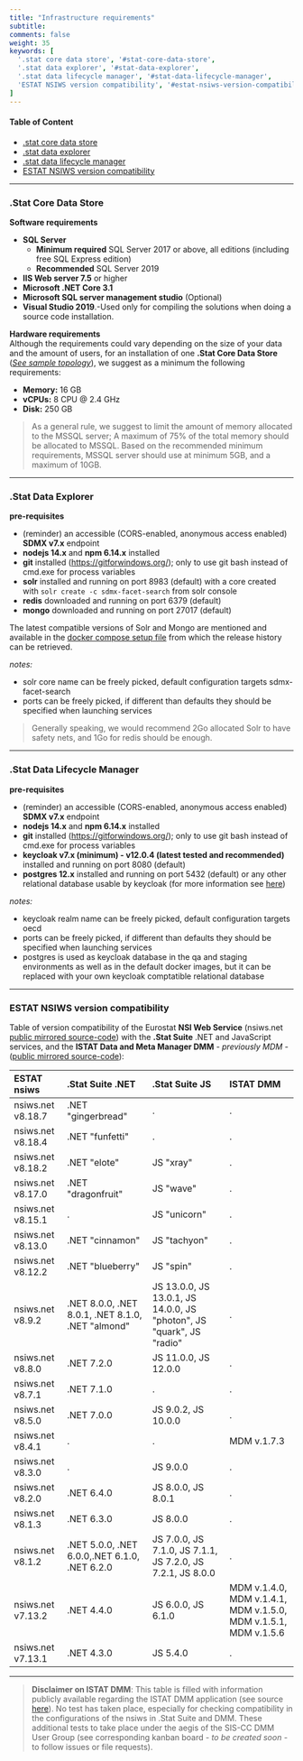 ```yaml
---
title: "Infrastructure requirements"
subtitle: 
comments: false
weight: 35
keywords: [
  '.stat core data store', '#stat-core-data-store',
  '.stat data explorer', '#stat-data-explorer',
  '.stat data lifecycle manager', '#stat-data-lifecycle-manager',
  'ESTAT NSIWS version compatibility', '#estat-nsiws-version-compatibility',
]
---
```

<!-- This page (or a sub-page or sub-section of this page) of the documentation is referenced as an external resource in the .Stat Academy:
* https://academy.siscc.org/installing-dotstat-suite/
Any change affecting its URL must be communicated to the .Stat Academy content admin in advance. -->

#### Table of Content
- [.stat core data store](#stat-core-data-store)
- [.stat data explorer](#stat-data-explorer)
- [.stat data lifecycle manager](#stat-data-lifecycle-manager)
- [ESTAT NSIWS version compatibility](#estat-nsiws-version-compatibility)

---

### .Stat Core Data Store
**Software requirements**

- **SQL Server** 
   - **Minimum required** SQL Server 2017 or above, all editions (including free SQL Express edition)
   - **Recommended** SQL Server 2019
- **IIS Web server 7\.5** or higher
- **Microsoft .NET Core 3\.1**
- **Microsoft SQL server management studio** (Optional)
- **Visual Studio 2019**.-Used only for compiling the solutions when doing a source code installation.

**Hardware requirements**  
Although the requirements could vary depending on the size of your data and the amount of users, for an installation of one **.Stat Core Data Store** (*[See sample topology](https://sis-cc.gitlab.io/dotstatsuite-documentation/install-source-code/source-code/#example-of-topologies)*), we suggest as a minimum the following requirements:  

- **Memory:** 16 GB
- **vCPUs:** 8 CPU @ 2.4 GHz
- **Disk:** 250 GB         

> As a general rule, we suggest to limit the amount of memory allocated to the MSSQL server; A maximum of 75% of the total memory should be allocated to MSSQL.
> Based on the recommended minimum requirements, MSSQL server should use at minimum 5GB, and a maximum of 10GB.

---

### .Stat Data Explorer
**pre-requisites**  

- (reminder) an accessible (CORS-enabled, anonymous access enabled) **SDMX v7.x** endpoint
- **nodejs 14.x** and **npm 6.14.x** installed
- **git** installed (https://gitforwindows.org/); only to use git bash instead of cmd.exe for process variables
- **solr** installed and running on port 8983 (default) with a core created with `solr create -c sdmx-facet-search` from solr console
- **redis** downloaded and running on port 6379 (default)
- **mongo** downloaded and running on port 27017 (default)

The latest compatible versions of Solr and Mongo are mentioned and available in the [docker compose setup file](https://gitlab.com/sis-cc/.stat-suite/dotstatsuite-docker-compose/-/blob/master/demo/docker-compose-demo-js.yml?ref_type=heads) from which the release history can be retrieved.

*notes:*  
- solr core name can be freely picked, default configuration targets sdmx-facet-search
- ports can be freely picked, if different than defaults they should be specified when launching services

> Generally speaking, we would recommend 2Go allocated Solr to have safety nets, and 1Go for redis should be enough.

---

### .Stat Data Lifecycle Manager
**pre-requisites**

- (reminder) an accessible (CORS-enabled, anonymous access enabled) **SDMX v7.x** endpoint
- **nodejs 14.x** and **npm 6.14.x** installed
- **git** installed (https://gitforwindows.org/); only to use git bash instead of cmd.exe for process variables
- **keycloak v7.x (minimum) - v12.0.4 (latest tested and recommended)** installed and running on port 8080 (default)
- **postgres 12.x** installed and running on port 5432 (default) or any other relational database usable by keycloak (for more information see [here](https://www.keycloak.org/docs/4.8/server_installation/#_database))

*notes:*

- keycloak realm name can be freely picked, default configuration targets oecd
- ports can be freely picked, if different than defaults they should be specified when launching services
- postgres is used as keycloak database in the qa and staging environments as well as in the default docker images, but it can be replaced with your own keycloak comptatible relational database

---

### ESTAT NSIWS version compatibility
Table of version compatibility of the Eurostat **NSI Web Service** (nsiws.net [public mirrored source-code](https://gitlab.com/sis-cc/eurostat-sdmx-ri/nsiws.net.mirrored)) with the **.Stat Suite** .NET and JavaScript services, and the **ISTAT Data and Meta Manager DMM** *- previously MDM -* ([public mirrored source-code](https://gitlab.com/sis-cc/istat-dmm)):

| ESTAT nsiws | .Stat Suite .NET | .Stat Suite JS | ISTAT DMM | 
|:-------------|:-------------|:-------------|:-------------|
| nsiws.net v8.18.7 | .NET "gingerbread" | . | . |
| nsiws.net v8.18.4 | .NET "funfetti" | . | . |
| nsiws.net v8.18.2 | .NET "elote" | JS "xray" | . |
| nsiws.net v8.17.0 | .NET "dragonfruit" | JS "wave" | . |
| nsiws.net v8.15.1 | . | JS "unicorn" | . |
| nsiws.net v8.13.0 | .NET "cinnamon" | JS "tachyon" | . |
| nsiws.net v8.12.2 | .NET "blueberry" | JS "spin" | . |
| nsiws.net v8.9.2 | .NET 8.0.0, .NET 8.0.1, .NET 8.1.0, .NET "almond" | JS 13.0.0, JS 13.0.1, JS 14.0.0, JS "photon", JS "quark", JS "radio" | . |
| nsiws.net v8.8.0 | .NET 7.2.0 | JS 11.0.0, JS 12.0.0 | . |
| nsiws.net v8.7.1 | .NET 7.1.0 | . | . |
| nsiws.net v8.5.0 | .NET 7.0.0 | JS 9.0.2, JS 10.0.0 | . |
| nsiws.net v8.4.1 | . | . | MDM v.1.7.3 |
| nsiws.net v8.3.0 | . | JS 9.0.0 | . |
| nsiws.net v8.2.0 | .NET 6.4.0 | JS 8.0.0, JS 8.0.1 | . |
| nsiws.net v8.1.3 | .NET 6.3.0 | JS 8.0.0 | . |
| nsiws.net v8.1.2 | .NET 5.0.0, .NET 6.0.0,.NET 6.1.0, .NET 6.2.0 | JS 7.0.0, JS 7.1.0, JS 7.1.1, JS 7.2.0, JS 7.2.1, JS 8.0.0 | . |
| nsiws.net v7.13.2 | .NET 4.4.0 | JS 6.0.0, JS 6.1.0 | MDM v.1.4.0, MDM v.1.4.1, MDM v.1.5.0, MDM v.1.5.1, MDM v.1.5.6 |
| nsiws.net v7.13.1 | .NET 4.3.0  | JS 5.4.0 | . |

---

> **Disclaimer on ISTAT DMM**: This table is filled with information publicly available regarding the ISTAT DMM application (see source [here](https://github.com/SDMXISTATTOOLKIT/META-DATA.MANAGER)). No test has taken place, especially for checking compatibility in the configurations of the nsiws in .Stat Suite and DMM. These additional tests to take place under the aegis of the SIS-CC DMM User Group (see corresponding kanban board *- to be created soon -* to follow issues or file requests).
